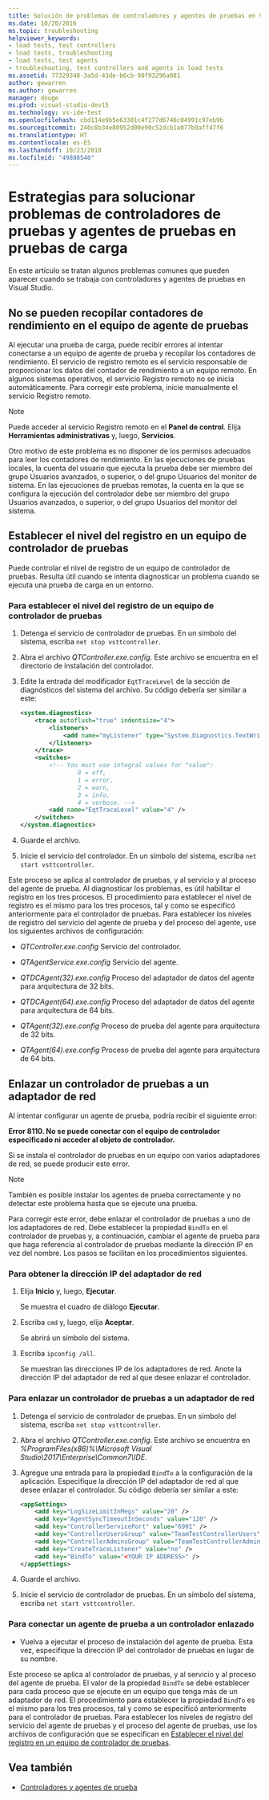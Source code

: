 ```yaml
---
title: Solución de problemas de controladores y agentes de pruebas en Visual Studio
ms.date: 10/20/2016
ms.topic: troubleshooting
helpviewer_keywords:
- load tests, test controllers
- load tests, troubleshooting
- load tests, test agents
- troubleshooting, test controllers and agents in load tests
ms.assetid: 77329348-3a5d-43de-b6cb-90f93296a081
author: gewarren
ms.author: gewarren
manager: douge
ms.prod: visual-studio-dev15
ms.technology: vs-ide-test
ms.openlocfilehash: cbd114e9b5e63301c4f277d6746c04991c97eb9b
ms.sourcegitcommit: 240c8b34e80952d00e90c52dcb1a077b9aff47f6
ms.translationtype: HT
ms.contentlocale: es-ES
ms.lasthandoff: 10/23/2018
ms.locfileid: "49888546"
---
```

# <a name="strategies-for-troubleshooting-test-controllers-and-test-agents-in-load-tests"></a>Estrategias para solucionar problemas de controladores de pruebas y agentes de pruebas en pruebas de carga

En este artículo se tratan algunos problemas comunes que pueden aparecer cuando se trabaja con controladores y agentes de pruebas en Visual Studio.

##  <a name="unable-to-collect-performance-counters-on-test-agent-computer"></a>No se pueden recopilar contadores de rendimiento en el equipo de agente de pruebas

Al ejecutar una prueba de carga, puede recibir errores al intentar conectarse a un equipo de agente de prueba y recopilar los contadores de rendimiento. El servicio de registro remoto es el servicio responsable de proporcionar los datos del contador de rendimiento a un equipo remoto. En algunos sistemas operativos, el servicio Registro remoto no se inicia automáticamente. Para corregir este problema, inicie manualmente el servicio Registro remoto.

> [!NOTE]
> Puede acceder al servicio Registro remoto en el **Panel de control**. Elija **Herramientas administrativas** y, luego, **Servicios**.

Otro motivo de este problema es no disponer de los permisos adecuados para leer los contadores de rendimiento. En las ejecuciones de pruebas locales, la cuenta del usuario que ejecuta la prueba debe ser miembro del grupo Usuarios avanzados, o superior, o del grupo Usuarios del monitor de sistema. En las ejecuciones de pruebas remotas, la cuenta en la que se configura la ejecución del controlador debe ser miembro del grupo Usuarios avanzados, o superior, o del grupo Usuarios del monitor del sistema.

## <a name="set-the-logging-level-on-a-test-controller-computer"></a>Establecer el nivel del registro en un equipo de controlador de pruebas

Puede controlar el nivel de registro de un equipo de controlador de pruebas. Resulta útil cuando se intenta diagnosticar un problema cuando se ejecuta una prueba de carga en un entorno.

### <a name="to-set-the-logging-level-on-a-test-controller-computer"></a>Para establecer el nivel del registro de un equipo de controlador de pruebas

1.  Detenga el servicio de controlador de pruebas. En un símbolo del sistema, escriba `net stop vsttcontroller`.

2.  Abra el archivo *QTController.exe.config*. Este archivo se encuentra en el directorio de instalación del controlador.

3.  Edite la entrada del modificador `EqtTraceLevel` de la sección de diagnósticos del sistema del archivo. Su código debería ser similar a este:

    ```xml
    <system.diagnostics>
        <trace autoflush="true" indentsize="4">
            <listeners>
                <add name="myListener" type="System.Diagnostics.TextWriterTraceListener" initializeData="d:\VSTestHost.log" />
            </listeners>
        </trace>
        <switches>
            <!-- You must use integral values for "value":
                    0 = off,
                    1 = error,
                    2 = warn,
                    3 = info,
                    4 = verbose. -->
            <add name="EqtTraceLevel" value="4" />
        </switches>
    </system.diagnostics>
    ```

4.  Guarde el archivo.

5.  Inicie el servicio del controlador. En un símbolo del sistema, escriba `net start vsttcontroller`.

Este proceso se aplica al controlador de pruebas, y al servicio y al proceso del agente de prueba. Al diagnosticar los problemas, es útil habilitar el registro en los tres procesos. El procedimiento para establecer el nivel de registro es el mismo para los tres procesos, tal y como se especificó anteriormente para el controlador de pruebas. Para establecer los niveles de registro del servicio del agente de prueba y del proceso del agente, use los siguientes archivos de configuración:

-   *QTController.exe.config* Servicio del controlador.

-   *QTAgentService.exe.config* Servicio del agente.

-   *QTDCAgent(32).exe.config* Proceso del adaptador de datos del agente para arquitectura de 32 bits.

-   *QTDCAgent(64).exe.config* Proceso del adaptador de datos del agente para arquitectura de 64 bits.

-   *QTAgent(32).exe.config* Proceso de prueba del agente para arquitectura de 32 bits.

-   *QTAgent(64).exe.config* Proceso de prueba del agente para arquitectura de 64 bits.

## <a name="bind-a-test-controller-to-a-network-adapter"></a>Enlazar un controlador de pruebas a un adaptador de red

Al intentar configurar un agente de prueba, podría recibir el siguiente error:

**Error 8110. No se puede conectar con el equipo de controlador especificado ni acceder al objeto de controlador.**

Si se instala el controlador de pruebas en un equipo con varios adaptadores de red, se puede producir este error.

> [!NOTE]
> También es posible instalar los agentes de prueba correctamente y no detectar este problema hasta que se ejecute una prueba.

Para corregir este error, debe enlazar el controlador de pruebas a uno de los adaptadores de red. Debe establecer la propiedad `BindTo` en el controlador de pruebas y, a continuación, cambiar el agente de prueba para que haga referencia al controlador de pruebas mediante la dirección IP en vez del nombre. Los pasos se facilitan en los procedimientos siguientes.

### <a name="to-obtain-the-ip-address-of-the-network-adapter"></a>Para obtener la dirección IP del adaptador de red

1.  Elija **Inicio** y, luego, **Ejecutar**.

     Se muestra el cuadro de diálogo **Ejecutar**.

2.  Escriba `cmd` y, luego, elija **Aceptar**.

     Se abrirá un símbolo del sistema.

3.  Escriba `ipconfig /all`.

     Se muestran las direcciones IP de los adaptadores de red. Anote la dirección IP del adaptador de red al que desee enlazar el controlador.

### <a name="to-bind-a-test-controller-to-a-network-adapter"></a>Para enlazar un controlador de pruebas a un adaptador de red

1.  Detenga el servicio de controlador de pruebas. En un símbolo del sistema, escriba `net stop vsttcontroller`.

2.  Abra el archivo *QTController.exe.config*. Este archivo se encuentra en *%ProgramFiles(x86)%\Microsoft Visual Studio\2017\Enterprise\Common7\IDE*.

3.  Agregue una entrada para la propiedad `BindTo` a la configuración de la aplicación. Especifique la dirección IP del adaptador de red al que desee enlazar el controlador. Su código debería ser similar a este:

    ```xml
    <appSettings>
        <add key="LogSizeLimitInMegs" value="20" />
        <add key="AgentSyncTimeoutInSeconds" value="120" />
        <add key="ControllerServicePort" value="6901" />
        <add key="ControllerUsersGroup" value="TeamTestControllerUsers" />
        <add key="ControllerAdminsGroup" value="TeamTestControllerAdmins" />
        <add key="CreateTraceListener" value="no" />
        <add key="BindTo" value="<YOUR IP ADDRESS>" />
    </appSettings>
    ```

4.  Guarde el archivo.

5.  Inicie el servicio de controlador de pruebas. En un símbolo del sistema, escriba `net start vsttcontroller`.

### <a name="to-connect-a-test-agent-to-a-bound-controller"></a>Para conectar un agente de prueba a un controlador enlazado

-   Vuelva a ejecutar el proceso de instalación del agente de prueba. Esta vez, especifique la dirección IP del controlador de pruebas en lugar de su nombre.

Este proceso se aplica al controlador de pruebas, y al servicio y al proceso del agente de prueba. El valor de la propiedad `BindTo` se debe establecer para cada proceso que se ejecute en un equipo que tenga más de un adaptador de red. El procedimiento para establecer la propiedad `BindTo` es el mismo para los tres procesos, tal y como se especificó anteriormente para el controlador de pruebas. Para establecer los niveles de registro del servicio del agente de pruebas y el proceso del agente de pruebas, use los archivos de configuración que se especifican en [Establecer el nivel del registro en un equipo de controlador de pruebas](#set-the-logging-level-on-a-test-controller-computer).

## <a name="see-also"></a>Vea también

- [Controladores y agentes de prueba](../test/configure-test-agents-and-controllers-for-load-tests.md)
